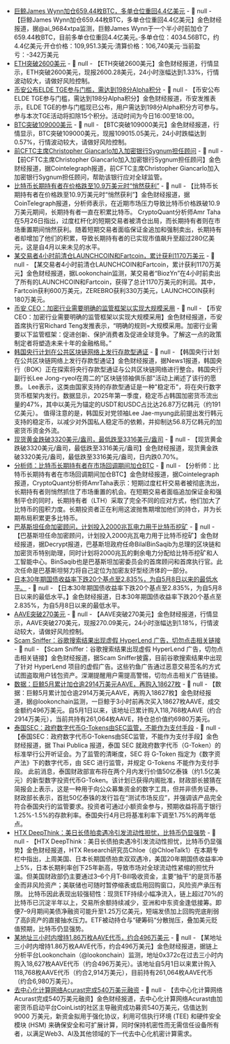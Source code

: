 - [巨鲸James Wynn加仓659.44枚BTC，多单仓位重回4.4亿美元]() - 📰 null - 【巨鲸James Wynn加仓659.44枚BTC，多单仓位重回4.4亿美元】金色财经报道，据@ai_9684xtpa监测，巨鲸James Wynn于一个半小时前加仓了659.44枚BTC，目前多单仓位重回4.4亿美元。·多单仓位：4034.56BTC，约4.4亿美元·开仓价格：109,951.3美元·清算价格：106,740美元·当前盈亏：-342万美元
- [ETH突破2600美元]() - 📰 null - 【ETH突破2600美元】金色财经报道，行情显示，ETH突破2600美元，现报2600.28美元，24小时涨幅达到1.33%，行情波动较大，请做好风险控制。
- [币安公布ELDE TGE参与门槛，需达到198分Alpha积分]() - 📰 null - 【币安公布ELDE TGE参与门槛，需达到198分Alpha积分】金色财经报道，币安发推表示，ELDE TGE的参与门槛现已公布，用户需达到198分Alpha积分方可参与。参与本次TGE活动将扣除15个积分。活动时间为今日16:00至18:00。
- [BTC突破109000美元]() - 📰 null - 【BTC突破109000美元】金色财经报道，行情显示，BTC突破109000美元，现报109015.05美元，24小时跌幅达到0.57%，行情波动较大，请做好风险控制。
- [前CFTC主席Christopher Giancarlo加入加密银行Sygnum担任顾问]() - 📰 null - 【前CFTC主席Christopher Giancarlo加入加密银行Sygnum担任顾问】金色财经报道，据Cointelegraph报道，前CFTC主席Christopher Giancarlo加入加密银行Sygnum担任顾问，帮助该银行应对全球监管。
- [比特币长期持有者在价格跌至10.9万美元时“悄然获利”]() - 📰 null - 【比特币长期持有者在价格跌至10.9万美元时“悄然获利”】金色财经报道，据CoinTelegraph报道，分析师表示，在近期市场压力导致比特币价格跌破10.9万美元期间，长期持有者一直在积累比特币。 
CryptoQuant分析师Amr Taha在5月26日指出，过度杠杆化的短期交易者被清仓出局，而长期持有者则在市场重置期间悄然获利。随着短期交易者面临保证金追加和强制卖出，长期持有者却增加了他们的积累，导致长期持有者的已实现市值飙升至超过280亿美元，这是自4月以来未见的水平。
- [某交易者4小时前清仓LAUNCHCOIN和Fartcoin，累计获利1170万美元](https://x.com/lookonchain/status/1927241290833371404) - 📰 null - 【某交易者4小时前清仓LAUNCHCOIN和Fartcoin，累计获利1170万美元】金色财经报道，据Lookonchain监测，某交易者“BiozYn”在4小时前卖出了所有的LAUNCHCOIN和Fartcoin，获得了总计1170万美元的利润。其中，Fartcoin获利600万美元，ZEREBRO获利330万美元，LAUNCHCOIN获利180万美元。
- [币安 CEO：加密行业需要明确的监管框架以实现大规模采用](https://x.com/_RichardTeng/status/1927238521741307927) - 📰 null - 【币安 CEO：加密行业需要明确的监管框架以实现大规模采用】金色财经报道，币安首席执行官Richard Teng发推表示，“明确的规则=大规模采用。加密行业需要以下监管框架：促进创新、保护消费者及促进全球竞争。了解这一点的政策制定者将塑造未来十年的金融格局。”
- [韩国央行计划在公共区块链网络上发行存款型通证]() - 📰 null - 【韩国央行计划在公共区块链网络上发行存款型通证】金色财经报道，据News1报道，韩国央行（BOK）正在探索将央行存款型通证与公共区块链网络进行整合。韩国央行副行长Lee Jong-ryeol在周二的"区块链领袖俱乐部"活动上阐述了该行的愿景。 
Lee表示，这类由国家支持的存款型通证是一种"稳定币"，将在央行数字货币框架内发行。数据显示，2025年第一季度，稳定币占韩国加密货币流出量的47%，其中以美元为锚定的USDT和USDC占比达26.87万亿韩元（约191亿美元）。 
值得注意的是，韩国反对党领袖Lee Jae-myung此前提出发行韩元支持的稳定币，以减少对外国私人稳定币的依赖，并抑制达56.8万亿韩元的加密货币资金外流。
- [现货黄金跌破3320美元/盎司，最低跌至3316美元/盎司]() - 📰 null - 【现货黄金跌破3320美元/盎司，最低跌至3316美元/盎司】金色财经报道，现货黄金跌破3320美元/盎司，最低跌至3316美元/盎司，日内跌0.70%。
- [分析师：比特币长期持有者在市场回调期间加仓BTC](https://cointelegraph.com/news/bitcoin-long-term-holders-capitalizing-drop-109000) - 📰 null - 【分析师：比特币长期持有者在市场回调期间加仓BTC】金色财经报道，据Cointelegraph报道，CryptoQuant分析师AmrTaha表示：短期过度杠杆交易者被彻底洗出，长期持有者则悄然抓住了市场重置的机会。在短期交易者面临追加保证金和强制平仓的同时，长期持有者（LTH）采取了完全不同的应对方式，他们加大了比特币的囤积力度。长期投资者正在利用这波抛售期增加他们的持仓，并为长期布局积累更多比特币。
- [巴基斯坦任命加密顾问，计划投入2000兆瓦电力用于比特币挖矿](https://decrypt.co/322221/pakistan-world-liberty-financial-advisor-government-role-crypto) - 📰 null - 【巴基斯坦任命加密顾问，计划投入2000兆瓦电力用于比特币挖矿】金色财经报道，据Decrypt报道，巴基斯坦政府任命BilalBinSaqib为总理的区块链和加密货币特别助理，同时计划将2000兆瓦的剩余电力分配给比特币挖矿和人工智能中心。BinSaqib也是巴基斯坦加密委员会的首席顾问和首席执行官。此次任命是巴基斯坦努力将自己定位为加密友好型经济体的一部分。
- [日本30年期国债收益率下跌20个基点至2.835%，为自5月8日以来的最低水平。]() - 📰 null - 【日本30年期国债收益率下跌20个基点至2.835%，为自5月8日以来的最低水平。】金色财经报道，日本30年期国债收益率下跌20个基点至2.835%，为自5月8日以来的最低水平。
- [AAVE突破270美元]() - 📰 null - 【AAVE突破270美元】金色财经报道，行情显示，AAVE突破270美元，现报270.09美元，24小时涨幅达到1.18%，行情波动较大，请做好风险控制。
- [Scam Sniffer：谷歌搜索结果出现虚假 HyperLend 广告，切勿点击相关链接]() - 📰 null - 【Scam Sniffer：谷歌搜索结果出现虚假 HyperLend 广告，切勿点击相关链接】金色财经报道，据Scam Sniffer披露，目前谷歌搜索结果中出现了针对 HyperLend 项目的虚假广告。这些钓鱼广告通过恶意交易签名的方式试图盗取用户钱包资产。深潮提醒用户需提高警惕，切勿点击相关广告链接。
- [数据：巨鲸5月累计加仓逾2914万美元AAVE，再购入18627枚]() - 📰 null - 【数据：巨鲸5月累计加仓逾2914万美元AAVE，再购入18627枚】金色财经报道，据@lookonchain监测，一巨鲸于3小时前再次买入18627枚AAVE，成交金额约496万美元。自5月1日以来，该地址已累计购入118,768枚AAVE（约合2914万美元），当前共持有261,064枚AAVE，持仓总价值约6980万美元。
- [泰国SEC：政府数字代币G-Tokens由SEC监管，不能作为支付手段]() - 📰 null - 【泰国SEC：政府数字代币G-Tokens由SEC监管，不能作为支付手段】金色财经报道，据 Thai Publica 报道，泰国 SEC 就政府数字代币（G-Token）的标准举行公开听证会。为了监管的清晰度，SEC 将 G-Token 指定为《数字资产法》下的数字代币，由 SEC 进行监管，并规定 G-Tokens 不能作为支付手段。 
此前消息，泰国财政部宣布将在两个月内发行价值50亿泰铢（约1.5亿美元）的新型数字投资代币G-Token。该计划已获得内阁批准，财政部长披猜在简报会上表示，这是一种用于向公众募集资金的数字工具，但并非债务证券。财政部长表示，首批50亿泰铢的发行旨在“测试市场反应”，并强调该产品完全符合泰国央行的监管要求。投资者可通过小额资金参与，预期收益将高于银行1.25%-1.5%的存款利率。泰国央行4月已将基准利率下调至1.75%的两年低点。
- [HTX DeepThink：美日长债拍卖遇冷引发流动性担忧，比特币仍显强势]() - 📰 null - 【HTX DeepThink：美日长债拍卖遇冷引发流动性担忧，比特币仍显强势】金色财经报道，HTX Research研究员Chloe（@ChloeTalk1）在本期专栏中指出，上周美国、日本长期国债拍卖双双遇冷，美国20年期国债收益率冲上5%，日本长期利率创下25年新高，导致市场对全球流动性紧缩的担忧升温。但美国财政部仍主要通过3–6个月T-Bill吸收资金，主要“抽干“的是货币基金而非风险资产；美联储也可随时暂停缩表或启用回购窗口，风险资产承压有限。 
比特币因此表现出较强韧性：现货ETF持续小幅净流入，链上超过70%的比特币已沉淀半年以上，交易所余额持续减少，亚洲和中东资金逢低接筹。即便7–9月期间美债净融资可能升至1.25万亿美元，短端发债加上回购兜底削弱了高β资产的直接抽水压力。ETF被动持仓与“硬筹码“分散抛压，叠加美元贬值预期，比特币仍显强势。
- [某地址三小时内增持1.86万枚AAVE代币，约合496万美元]() - 📰 null - 【某地址三小时内增持1.86万枚AAVE代币，约合496万美元】金色财经报道，据链上分析平台Lookonchain（@lookonchain）监测，地址0x372c在过去三小时内购入18,627枚AAVE代币（约合496万美元）。该地址自5月1日以来累计购入118,768枚AAVE代币（约合2,914万美元），目前持有261,064枚AAVE代币（约合6,980万美元）。
- [去中心化计算网络Acurast完成540万美元融资](https://venturebeat.com/business/acurast-raises-5-4m-for-global-decentralized-cloud-using-smartphones/) - 📰 null - 【去中心化计算网络Acurast完成540万美元融资】金色财经报道，去中心化计算网络Acurast由加密货币启动平台CoinList的社区主导融资成功募资540万美元，估值达到 9000 万美元，新资金拟用于强化协议，利用可信执行环境 (TEE) 和硬件安全模块 (HSM) 来确保安全和可扩展计算，同时保持机密性而无需信任设备所有者，以满足Web3、AI及其他领域的下一代去中心化机密计算需求。
